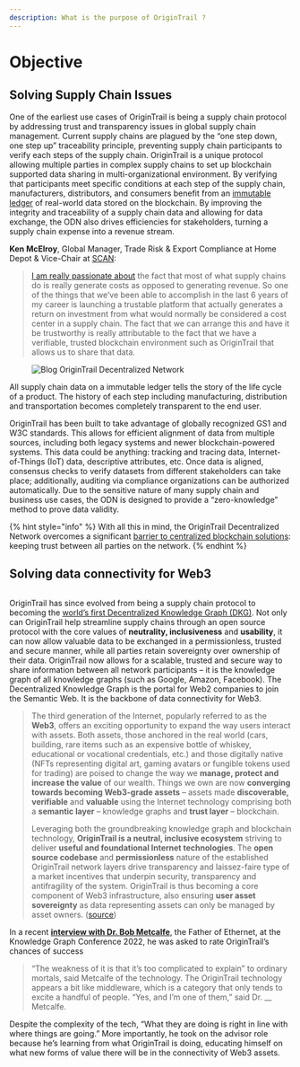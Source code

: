```yaml
---
description: What is the purpose of OriginTrail ?
---
```


# Objective

## **Solving Supply Chain Issues**

One of the earliest use cases of OriginTrail is being a supply chain protocol by addressing trust and transparency issues in global supply chain management. Current supply chains are plagued by the “one step down, one step up” traceability principle, preventing supply chain participants to verify each steps of the supply chain. OriginTrail is a unique protocol allowing multiple parties in complex supply chains to set up blockchain supported data sharing in multi-organizational environment. By verifying that participants meet specific conditions at each step of the supply chain, manufacturers, distributors, and consumers benefit from an [immutable ledger](https://academy.moralis.io/blog/taking-a-deep-look-at-dlt-distributed-ledger-technology?utm\_source=blog\&utm\_medium=post\&utm\_campaign=The%2520Ultimate%2520Guide%2520to%2520OriginTrail) of real-world data stored on the blockchain. By improving the integrity and traceability of a supply chain data and allowing for data exchange, the ODN also drives efficiencies for stakeholders, turning a supply chain expense into a revenue stream.&#x20;

**Ken McElroy**, Global Manager, Trade Risk & Export Compliance at Home Depot & Vice-Chair at [SCAN](https://www.scanassociation.com/membership/our-members/):

> [I am really passionate about](https://youtu.be/8dbpQVdUQ-4?t=733) the fact that most of what supply chains do is really generate costs as opposed to generating revenue. So one of the things that we’ve been able to accomplish in the last 6 years of my career is launching a trustable platform that actually generates a return on investment from what would normally be considered a cost center in a supply chain. The fact that we can arrange this and have it be trustworthy is really attributable to the fact that we have a verifiable, trusted blockchain environment such as OriginTrail that allows us to share that data.

<figure><img src="https://lh4.googleusercontent.com/R2vUdn1wgMD5pZ-7ZeZItgYP_OFw19d_61EJIwwgIwbRJrnIvEynEpPbuK_LLRcuhwNf3PSIutQ1NP4fNMAWVPL94Rbt4ZQ1JBaB5pvgmPY6e3tGf6Q0-LqhhwsL7ddkqHGbLdWv" alt="Blog OriginTrail Decentralized Network"><figcaption></figcaption></figure>

All supply chain data on a immutable ledger tells the story of the life cycle of a product. The history of each step including manufacturing, distribution and transportation becomes completely transparent to the end user.&#x20;

OriginTrail has been built to take advantage of globally recognized GS1 and W3C standards. This allows for efficient alignment of data from multiple sources, including both legacy systems and newer blockchain-powered systems. This data could be anything: tracking and tracing data, Internet-of-Things (IoT) data, descriptive attributes, etc. Once data is aligned, consensus checks to verify datasets from different stakeholders can take place; additionally, auditing via compliance organizations can be authorized automatically. Due to the sensitive nature of many supply chain and business use cases, the ODN is designed to provide a “zero-knowledge” method to prove data validity.

{% hint style="info" %}
With all this in mind, the OriginTrail Decentralized Network overcomes a significant [barrier to centralized blockchain solutions](https://www.theregister.com/2018/10/30/ibm\_struggles\_to\_sign\_up\_shipping\_carriers\_to\_blockchain\_supply\_chain\_platform\_reports/): keeping trust between all parties on the network.
{% endhint %}

## **Solving data connectivity for Web3**

<figure><img src="https://origintrailexplained.info/wp-content/uploads/2021/02/knowledgeeconomy-1024x576.jpeg" alt=""><figcaption></figcaption></figure>

OriginTrail has since evolved from being a supply chain protocol to becoming the [world’s first Decentralized Knowledge Graph (DKG)](https://medium.com/origintrail/origintrail-multichain-decentralized-knowledge-graph-is-now-live-mainnet-launch-on-xdai-claiming-9ce037305508). Not only can OriginTrail help streamline supply chains through an open source protocol with the core values of **neutrality, inclusiveness** and **usability**, it can now allow valuable data to be exchanged in a permissionless, trusted and secure manner, while all parties retain sovereignty over ownership of their data. OriginTrail now allows for a scalable, trusted and secure way to share information between all network participants – it is the knowledge graph of all knowledge graphs (such as Google, Amazon, Facebook). The Decentralized Knowledge Graph is the portal for Web2 companies to join the Semantic Web. It is the backbone of data connectivity for Web3.

> The third generation of the Internet, popularly referred to as the **Web3**, offers an exciting opportunity to expand the way users interact with assets. Both assets, those anchored in the real world (cars, building, rare items such as an expensive bottle of whiskey, educational or vocational credentials, etc.) and those digitally native (NFTs representing digital art, gaming avatars or fungible tokens used for trading) are poised to change the way we **manage, protect and increase the value** of our wealth. Things we own are now **converging towards becoming Web3-grade assets** – assets made **discoverable, verifiable** and **valuable** using the Internet technology comprising both a **semantic layer** – knowledge graphs and **trust layer** – blockchain.
>
> Leveraging both the groundbreaking knowledge graph and blockchain technology, **OriginTrail is a neutral, inclusive ecosystem** striving to deliver **useful and foundational Internet technologies**. The **open source codebase** and **permissionless** nature of the established OriginTrail network layers drive transparency and laissez-faire type of a market incentives that underpin security, transparency and antifragility of the system. OriginTrail is thus becoming a core component of Web3 infrastructure, also ensuring **user asset sovereignty** as data representing assets can only be managed by asset owners. ([source](https://parachain.origintrail.io/whitepaper?section=web3-grade-assets-and-network-effects))

In a recent [**interview with Dr. Bob Metcalfe**](https://twitter.com/ZDNet/status/1522268420724695047?s=20\&t=C1APYeT2P1tN27s4bHAP7g), the Father of Ethernet, at the Knowledge Graph Conference 2022, he was asked to rate OriginTrail’s chances of success&#x20;

> “The weakness of it is that it’s too complicated to explain” to ordinary mortals, said Metcalfe of the technology. The OriginTrail technology appears a bit like middleware, which is a category that only tends to excite a handful of people. “Yes, and I’m one of them,” said Dr. __ Metcalfe.

Despite the complexity of the tech, “What they are doing is right in line with where things are going.” More importantly, he took on the advisor role because he’s learning from what OriginTrail is doing, educating himself on what new forms of value there will be in the connectivity of Web3 assets.
